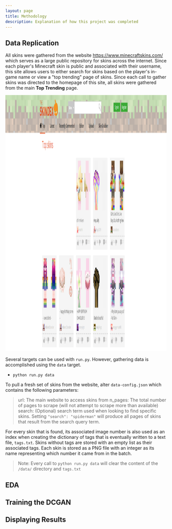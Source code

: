 ```yaml
---
layout: page
title: Methodology
description: Explanation of how this project was completed
---
```


## Data Replication
All skins were gathered from the website https://www.minecraftskins.com/ which serves as a large public repository for skins across the internet. Since each player's Minecraft skin is public and associated with their username, this site allows users to either search for skins based on the player's in-game name or view a "top trending" page of skins. Since each call to gather skins was directed to the homepage of this site, all skins were gathered from the main <b>Top Trending</b> page. <br>

<img src="../assets/skindex-website.png" width="800" height="800"/> <br>

Several targets can be used with `run.py`. However, gathering data is accomplished using the `data` target.
* `python run.py data` <br>

To pull a fresh set of skins from the website, alter `data-config.json` which contains the following parameters:
> url: The main website to access skins from
> n_pages: The total number of pages to scrape (will not attempt to scrape more than available)
> search: (Optional) search term used when looking to find specific skins. Setting `"search": "spiderman"` will produce all pages of skins that result from the search query term. <br>

For every skin that is found, its associated image number is also used as an index when creating the dictionary of tags that is eventually written to a text file, `tags.txt`. Skins without tags are stored with an empty list as their associated tags. Each skin is stored as a PNG file with an integer as its name representing which number it came from in the batch.

> Note: Every call to `python run.py data` will clear the content of the `/data/` directory and `tags.txt`

## EDA


## Training the DCGAN


## Displaying Results
